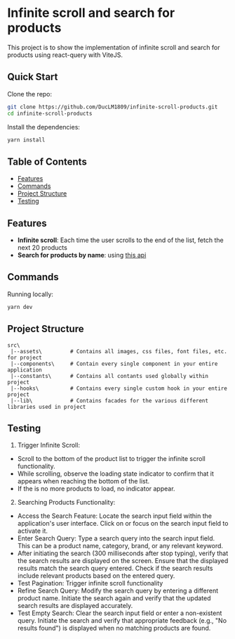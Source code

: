 # Infinite scroll and search for products

This project is to show the implementation of infinite scroll and search for products using react-query with ViteJS.

## Quick Start

Clone the repo:

```bash
git clone https://github.com/DucLM1809/infinite-scroll-products.git
cd infinite-scroll-products
```

Install the dependencies:

```bash
yarn install
```

## Table of Contents

- [Features](#features)
- [Commands](#commands)
- [Project Structure](#project-structure)
- [Testing](#testing)
  
## Features

- **Infinite scroll**: Each time the user scrolls to the end of the list, fetch the next 20 products
- **Search for products by name**: using [this api]([http://www.passportjs.org](https://dummyjson.com/docs/products)https://dummyjson.com/docs/products/search)

## Commands

Running locally:

```bash
yarn dev
```

## Project Structure

```
src\
 |--assets\         # Contains all images, css files, font files, etc. for project
 |--components\     # Contain every single component in your entire application
 |--constants\      # Contains all contants used globally within project
 |--hooks\          # Contains every single custom hook in your entire project
 |--lib\            # Contains facades for the various different libraries used in project
```

## Testing
1. Trigger Infinite Scroll:
- Scroll to the bottom of the product list to trigger the infinite scroll functionality.
- While scrolling, observe the loading state indicator to confirm that it appears when reaching the bottom of the list.
- If the is no more products to load, no indicator appear.

2. Searching Products Functionality:
- Access the Search Feature: Locate the search input field within the application's user interface. Click on or focus on the search input field to activate it.
- Enter Search Query: Type a search query into the search input field. This can be a product name, category, brand, or any relevant keyword.
- After initiating the search (300 milliseconds after stop typing), verify that the search results are displayed on the screen. Ensure that the displayed results match the search query entered. Check if the search results include relevant products based on the entered query.
- Test Pagination: Trigger infinite scroll functionality
- Refine Search Query: Modify the search query by entering a different product name. Initiate the search again and verify that the updated search results are displayed accurately.
- Test Empty Search: Clear the search input field or enter a non-existent query. Initiate the search and verify that appropriate feedback (e.g., "No results found") is displayed when no matching products are found.

